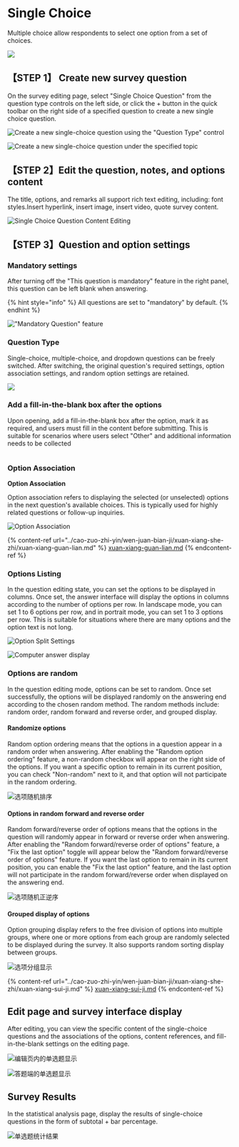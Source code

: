 # Single Choice

Multiple choice allow respondents to select one option from a set of choices.

![](<../../.gitbook/assets/image (461).png>)

## 【STEP 1】 Create new survey question

On the survey editing page, select "Single Choice Question" from the question type controls on the left side, or click the + button in the quick toolbar on the right side of a specified question to create a new single choice question.

![Create a new single-choice question using the "Question Type" control](../../.gitbook/assets/Snipaste_2023-10-09_16-32-33.png)

![Create a new single-choice question under the specified topic](../../.gitbook/assets/Snipaste_2023-10-09_16-33-12.png)

## 【STEP 2】Edit the question, notes, and options content

The title, options, and remarks all support rich text editing, including: font styles.Insert hyperlink, insert image, insert video, quote survey content.

![Single Choice Question Content Editing](../../.gitbook/assets/Snipaste_2023-10-10_10-05-17.png)

## 【STEP 3】Question and option settings

### Mandatory settings

After turning off the "This question is mandatory" feature in the right panel, this question can be left blank when answering.

{% hint style="info" %}
All questions are set to "mandatory" by default.
{% endhint %}

!["Mandatory Question" feature](../../.gitbook/assets/Snipaste_2023-10-10_10-06-02.png)

### Question Type

Single-choice, multiple-choice, and dropdown questions can be freely switched. After switching, the original question's required settings, option association settings, and random option settings are retained.

![](../../.gitbook/assets/Snipaste_2023-10-10_10-06-31.png)

### Add a fill-in-the-blank box after the options

Upon opening, add a fill-in-the-blank box after the option, mark it as required, and users must fill in the content before submitting. This is suitable for scenarios where users select "Other" and additional information needs to be collected

<figure><img src="../../.gitbook/assets/Snipaste_2023-10-10_10-23-09.png" alt=""><figcaption></figcaption></figure>

### Option Association

**Option Association**

Option association refers to displaying the selected (or unselected) options in the next question's available choices. This is typically used for highly related questions or follow-up inquiries.

![Option Association](../../.gitbook/assets/Snipaste_2023-10-09_16-40-24.png)

{% content-ref url="../cao-zuo-zhi-yin/wen-juan-bian-ji/xuan-xiang-she-zhi/xuan-xiang-guan-lian.md" %}
[xuan-xiang-guan-lian.md](../cao-zuo-zhi-yin/wen-juan-bian-ji/xuan-xiang-she-zhi/xuan-xiang-guan-lian.md)
{% endcontent-ref %}

### Options Listing

In the question editing state, you can set the options to be displayed in columns. Once set, the answer interface will display the options in columns according to the number of options per row. In landscape mode, you can set 1 to 6 options per row, and in portrait mode, you can set 1 to 3 options per row. This is suitable for situations where there are many options and the option text is not long.

![Option Split Settings](../../.gitbook/assets/Snipaste_2023-10-09_16-41-01.png)

![Computer answer display](<../../.gitbook/assets/image (478).png>)

### Options are random

In the question editing mode, options can be set to random. Once set successfully, the options will be displayed randomly on the answering end according to the chosen random method. The random methods include: random order, random forward and reverse order, and grouped display.

#### Randomize options

Random option ordering means that the options in a question appear in a random order when answering. After enabling the "Random option ordering" feature, a non-random checkbox will appear on the right side of the options. If you want a specific option to remain in its current position, you can check "Non-random" next to it, and that option will not participate in the random ordering.

![选项随机排序](../../.gitbook/assets/Snipaste_2023-10-09_16-42-16.png)

#### Options in random forward and reverse order

Random forward/reverse order of options means that the options in the question will randomly appear in forward or reverse order when answering. After enabling the "Random forward/reverse order of options" feature, a "Fix the last option" toggle will appear below the "Random forward/reverse order of options" feature. If you want the last option to remain in its current position, you can enable the "Fix the last option" feature, and the last option will not participate in the random forward/reverse order when displayed on the answering end.

![选项随机正逆序](../../.gitbook/assets/Snipaste_2023-10-09_16-43-05.png)

#### Grouped display of options

Option grouping display refers to the free division of options into multiple groups, where one or more options from each group are randomly selected to be displayed during the survey. It also supports random sorting display between groups.

![选项分组显示](../../.gitbook/assets/Snipaste_2023-10-09_16-43-42.png)

{% content-ref url="../cao-zuo-zhi-yin/wen-juan-bian-ji/xuan-xiang-she-zhi/xuan-xiang-sui-ji.md" %}
[xuan-xiang-sui-ji.md](../cao-zuo-zhi-yin/wen-juan-bian-ji/xuan-xiang-she-zhi/xuan-xiang-sui-ji.md)
{% endcontent-ref %}

## Edit page and survey interface display

After editing, you can view the specific content of the single-choice questions and the associations of the options, content references, and fill-in-the-blank settings on the editing page.

![编辑页内的单选题显示](<../../.gitbook/assets/image (618).png>)

![答题端的单选题显示](<../../.gitbook/assets/image (718).png>)

## Survey Results

In the statistical analysis page, display the results of single-choice questions in the form of subtotal + bar percentage.

![单选题统计结果](../../.gitbook/assets/Snipaste_2023-10-09_16-44-49.png)

